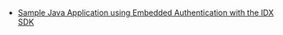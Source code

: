 * [Sample Java Application using Embedded Authentication with the IDX SDK](https://github.com/okta/okta-idx-java/tree/master/samples/embedded-auth-with-sdk)
